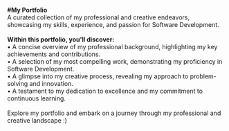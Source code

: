 <b>#My Portfolio</b> <br>
A curated collection of my professional and creative endeavors, showcasing my skills, experience, and passion for Software Development.
<br> <br>
<b>Within this portfolio, you'll discover:</b> <br>
• A concise overview of my professional background, highlighting my key achievements and contributions. <br>
• A selection of my most compelling work, demonstrating my proficiency in Software Development. <br>
• A glimpse into my creative process, revealing my approach to problem-solving and innovation. <br>
• A testament to my dedication to excellence and my commitment to continuous learning. <br> <br>
Explore my portfolio and embark on a journey through my professional and creative landscape :) <br>
